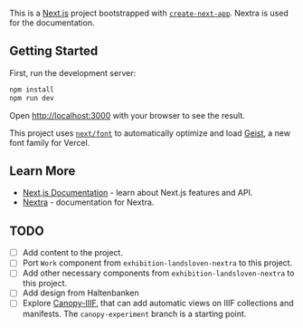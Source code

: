 This is a [Next.js](https://nextjs.org) project bootstrapped with [`create-next-app`](https://nextjs.org/docs/app/api-reference/cli/create-next-app). Nextra is used for the documentation.

## Getting Started

First, run the development server:

```bash
npm install
npm run dev
```

Open [http://localhost:3000](http://localhost:3000) with your browser to see the result.

This project uses [`next/font`](https://nextjs.org/docs/app/building-your-application/optimizing/fonts) to automatically optimize and load [Geist](https://vercel.com/font), a new font family for Vercel.

## Learn More

- [Next.js Documentation](https://nextjs.org/docs) - learn about Next.js features and API.
- [Nextra](https://nextra.site/) - documentation for Nextra.

## TODO

- [ ] Add content to the project.
- [ ] Port `Work` component from `exhibition-landsloven-nextra` to this project.
- [ ] Add other necessary components from `exhibition-landsloven-nextra` to this project.
- [ ] Add design from Haltenbanken
- [ ] Explore [Canopy-IIIF](https://github.com/canopy-iiif/canopy-iiif), that can add automatic views on IIIF collections and manifests. The `canopy-experiment` branch is a starting point.